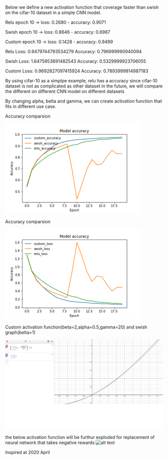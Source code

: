 Below we define a new activation function that coverage faster than swish on the cifar-10 dataset in a simple CNN model.

Relu epoch 10 -> loss: 0.2680 - accuracy: 0.9071

Swish epoch 10 -> loss: 0.8646 - accuracy: 0.6987

Custom epoch 10 -> loss: 0.1428 - accuracy: 0.9499

Relu
Loss: 0.9479744793534279
Accuracy: 0.796999990940094

Swish
Loss: 1.6475953691482543
Accuracy: 0.5329999923706055

Custom
Loss: 0.9692827097415924
Accuracy: 0.7893999814987183

By using cifar-10 as a simplpe example, relu has a accuracy since cifar-10 dataset is not as complicated as other dataset
in the future, we will compare the different on different CNN model on different datasets

By changing alpha, belta and gamma, we can create activation function that fits in different use case.

Accuracy comparsion

![alt text](https://github.com/justinkwan1216/Activation_loss/blob/master/accuracy.png)

Accuracy comparsion

![alt text](https://github.com/justinkwan1216/Activation_loss/blob/master/loss.png)

Custom activation function(beta=2,alpha=0.5,gamma=20) and swish graph(belta=1)

![alt text](https://github.com/justinkwan1216/Activation_loss/blob/master/graph.png)

the below activation function will be furthur exploded for replacement of neural network that takes negative rewards
![alt text](https://github.com/justinkwan1216/Activation_loss/blob/master/graph_.png)

Inspired at 2020 April
